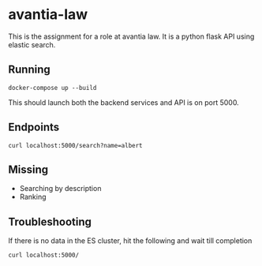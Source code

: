 # avantia-law

This is the assignment for a role at avantia law. It is a python flask API using elastic search.

## Running

```
docker-compose up --build
```

This should launch both the backend services and API is on port 5000.

## Endpoints

```
curl localhost:5000/search?name=albert
```

## Missing

* Searching by description
* Ranking

## Troubleshooting

If there is no data in the ES cluster, hit the following and wait till completion

```
curl localhost:5000/
```